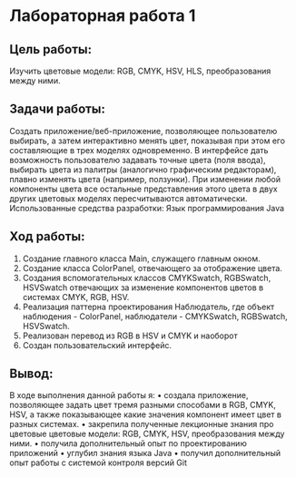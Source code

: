 # Лабораторная работа 1
## Цель работы:
Изучить цветовые модели: RGB, CMYK, HSV, HLS, преобразования между ними.

## Задачи работы:
Создать приложение/веб-приложение, позволяющее пользователю  выбирать, а затем интерактивно менять цвет, показывая при этом его составляющие в трех моделях одновременно.
В интерфейсе дать возможность пользователю задавать точные цвета (поля ввода), выбирать цвета из палитры (аналогично графическим редакторам), плавно изменять цвета (например, ползунки).
При изменении любой компоненты цвета все остальные представления этого цвета в двух других цветовых моделях пересчитываются автоматически.
Использованные средства разработки: 
Язык программирования Java

## Ход работы:
1. Создание главного класса Main, служащего главным окном.
2. Создание класса ColorPanel, отвечающего за отображение цвета.
3. Создания вспомогательных классов CMYKSwatch, RGBSwatch, HSVSwatch отвечающих за изменение компонентов цветов в системах CMYK, RGB, HSV.
4. Реализация паттерна проектирования Наблюдатель, где объект наблюдения - ColorPanel, наблюдатели - CMYKSwatch, RGBSwatch, HSVSwatch.
5. Реализован перевод из RGB в HSV и CMYK и наоборот
6. Создан пользовательский интерфейс.
## Вывод:
В ходе выполнения данной работы я:
• создала приложение, позволяющее задать цвет тремя разными способами в RGB, CMYK, HSV, а также показывающее какие значения компонент имеет цвет в разных системах.
• закрепила полученные лекционные знания про цветовые цветовые модели: RGB, CMYK, HSV, преобразования между ними.
• получила дополнительный опыт по проектированию приложений
• углубил знания языка Java
• получил дополнительный опыт работы с системой контроля версий Git
